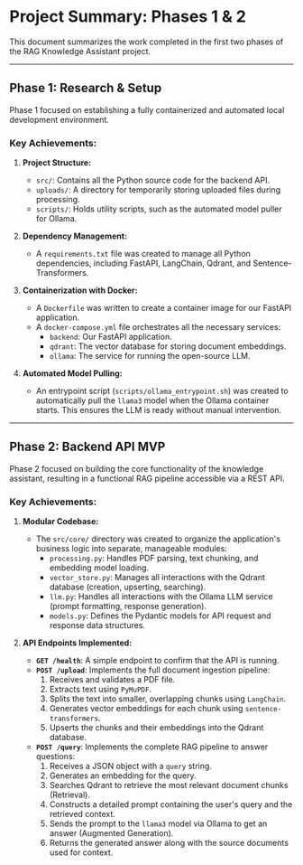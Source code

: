 # Project Summary: Phases 1 & 2

This document summarizes the work completed in the first two phases of the RAG Knowledge Assistant project.

---

## Phase 1: Research & Setup

Phase 1 focused on establishing a fully containerized and automated local development environment.

### Key Achievements:

1.  **Project Structure:**
    -   `src/`: Contains all the Python source code for the backend API.
    -   `uploads/`: A directory for temporarily storing uploaded files during processing.
    -   `scripts/`: Holds utility scripts, such as the automated model puller for Ollama.

2.  **Dependency Management:**
    -   A `requirements.txt` file was created to manage all Python dependencies, including FastAPI, LangChain, Qdrant, and Sentence-Transformers.

3.  **Containerization with Docker:**
    -   A `Dockerfile` was written to create a container image for our FastAPI application.
    -   A `docker-compose.yml` file orchestrates all the necessary services:
        -   `backend`: Our FastAPI application.
        -   `qdrant`: The vector database for storing document embeddings.
        -   `ollama`: The service for running the open-source LLM.

4.  **Automated Model Pulling:**
    -   An entrypoint script (`scripts/ollama_entrypoint.sh`) was created to automatically pull the `llama3` model when the Ollama container starts. This ensures the LLM is ready without manual intervention.

---

## Phase 2: Backend API MVP

Phase 2 focused on building the core functionality of the knowledge assistant, resulting in a functional RAG pipeline accessible via a REST API.

### Key Achievements:

1.  **Modular Codebase:**
    -   The `src/core/` directory was created to organize the application's business logic into separate, manageable modules:
        -   `processing.py`: Handles PDF parsing, text chunking, and embedding model loading.
        -   `vector_store.py`: Manages all interactions with the Qdrant database (creation, upserting, searching).
        -   `llm.py`: Handles all interactions with the Ollama LLM service (prompt formatting, response generation).
        -   `models.py`: Defines the Pydantic models for API request and response data structures.

2.  **API Endpoints Implemented:**
    -   **`GET /health`**: A simple endpoint to confirm that the API is running.
    -   **`POST /upload`**: Implements the full document ingestion pipeline:
        1.  Receives and validates a PDF file.
        2.  Extracts text using `PyMuPDF`.
        3.  Splits the text into smaller, overlapping chunks using `LangChain`.
        4.  Generates vector embeddings for each chunk using `sentence-transformers`.
        5.  Upserts the chunks and their embeddings into the Qdrant database.
    -   **`POST /query`**: Implements the complete RAG pipeline to answer questions:
        1.  Receives a JSON object with a `query` string.
        2.  Generates an embedding for the query.
        3.  Searches Qdrant to retrieve the most relevant document chunks (Retrieval).
        4.  Constructs a detailed prompt containing the user's query and the retrieved context.
        5.  Sends the prompt to the `llama3` model via Ollama to get an answer (Augmented Generation).
        6.  Returns the generated answer along with the source documents used for context.
